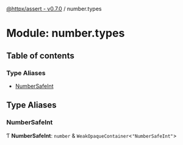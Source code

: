 [@httpx/assert - v0.7.0](../README.md) / number.types

# Module: number.types

## Table of contents

### Type Aliases

- [NumberSafeInt](number_types.md#numbersafeint)

## Type Aliases

### NumberSafeInt

Ƭ **NumberSafeInt**: `number` & `WeakOpaqueContainer`\<``"NumberSafeInt"``\>
